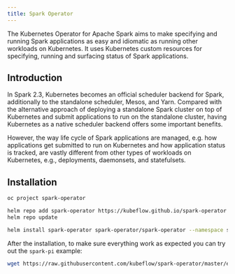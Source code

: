 ```yaml
---
title: Spark Operator
---
```


The Kubernetes Operator for Apache Spark aims to make specifying and running Spark applications as easy and idiomatic
as running other workloads on Kubernetes. It uses Kubernetes custom resources for specifying, running and surfacing
status of Spark applications.

## Introduction

In Spark 2.3, Kubernetes becomes an official scheduler backend for Spark, additionally to the standalone scheduler,
Mesos, and Yarn. Compared with the alternative approach of deploying a standalone Spark cluster on top of Kubernetes and
submit applications to run on the standalone cluster, having Kubernetes as a native scheduler backend offers some
important benefits.

However, the way life cycle of Spark applications are managed, e.g. how applications get submitted to run on Kubernetes
and how application status is tracked, are vastly different from other types of workloads on Kubernetes, e.g.,
deployments, daemonsets, and statefulsets.

## Installation

```bash
oc project spark-operator

helm repo add spark-operator https://kubeflow.github.io/spark-operator
helm repo update

helm install spark-operator spark-operator/spark-operator --namespace spark-operator --set webhook.enable=true
```

After the installation, to make sure everything work as expected you can try out the `spark-pi` example:

```bash
wget https://raw.githubusercontent.com/kubeflow/spark-operator/master/examples/spark-pi.yaml
```
